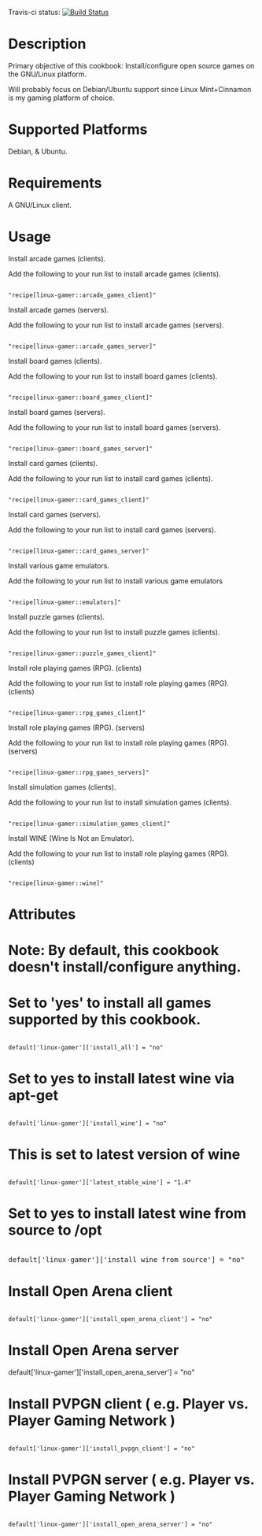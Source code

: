 Travis-ci status: [![Build Status](https://secure.travis-ci.org/jackl0phty/opschef-cookbook-linux-gamer.png?branch=master)](http://travis-ci.org/jackl0phty/opschef-cookbook-linux-gamer)


Description
===========

Primary objective of this cookbook: Install/configure open source games on the GNU/Linux platform.

Will probably focus on Debian/Ubuntu support since Linux Mint+Cinnamon is my gaming platform of choice.

Supported Platforms
===================

Debian, & Ubuntu.

Requirements
============

A GNU/Linux client.

Usage
=====

Install arcade games (clients).

Add the following to your run list to install arcade games (clients).
<pre><code>
"recipe[linux-gamer::arcade_games_client]"
</pre></code>

Install arcade games (servers).

Add the following to your run list to install arcade games (servers).
<pre><code>
"recipe[linux-gamer::arcade_games_server]"
</pre></code>

Install board games (clients).

Add the following to your run list to install board games (clients).
<pre><code>
"recipe[linux-gamer::board_games_client]"
</pre></code>

Install board games (servers).

Add the following to your run list to install board games (servers).
<pre><code>
"recipe[linux-gamer::board_games_server]"
</pre></code>

Install card games (clients).

Add the following to your run list to install card games (clients).
<pre><code>
"recipe[linux-gamer::card_games_client]"
</pre></code>

Install card games (servers).

Add the following to your run list to install card games (servers).
<pre><code>
"recipe[linux-gamer::card_games_server]"
</pre></code>

Install various game emulators.

Add the following to your run list to install various game emulators
<pre><code>
"recipe[linux-gamer::emulators]"
</pre></code>

Install puzzle games (clients).

Add the following to your run list to install puzzle games (clients).
<pre><code>
"recipe[linux-gamer::puzzle_games_client]"
</pre></code>

Install role playing games (RPG). (clients)

Add the following to your run list to install role playing games (RPG). (clients)
<pre><code>
"recipe[linux-gamer::rpg_games_client]"
</pre></code>

Install role playing games (RPG). (servers)

Add the following to your run list to install role playing games (RPG). (servers)
<pre><code>
"recipe[linux-gamer::rpg_games_servers]"
</pre></code>

Install simulation games (clients).

Add the following to your run list to install simulation games (clients).
<pre><code>
"recipe[linux-gamer::simulation_games_client]"
</pre></code>

Install WINE (Wine Is Not an Emulator).

Add the following to your run list to install role playing games (RPG). (clients)
<pre><code>
"recipe[linux-gamer::wine]"
</pre></code>

Attributes
==========

# Note: By default, this cookbook doesn't install/configure anything. 
# Set to 'yes' to install all games supported by this cookbook.
<pre><code>
default['linux-gamer']['install_all'] = "no"
</pre></code>

# Set to yes to install latest wine via apt-get
<pre><code>
default['linux-gamer']['install_wine'] = "no"
</pre></code>

# This is set to latest version of wine
<pre><code>
default['linux-gamer']['latest_stable_wine'] = "1.4"
</pre></code>

# Set to yes to install latest wine from source to /opt
<pre></code>
default['linux-gamer']['install_wine_from_source'] = "no"
</pre></code>

# Install Open Arena client
<pre><code>
default['linux-gamer']['install_open_arena_client'] = "no"
</pre></code>

# Install Open Arena server
</pre></code>
default['linux-gamer']['install_open_arena_server'] = "no"
</pre></code>

# Install PVPGN client ( e.g. Player vs. Player Gaming Network )
<pre><code>
default['linux-gamer']['install_pvpgn_client'] = "no"
</pre></code>

# Install PVPGN server ( e.g. Player vs. Player Gaming Network )
<pre><code>
default['linux-gamer']['install_open_arena_server'] = "no"
</pre></code>
